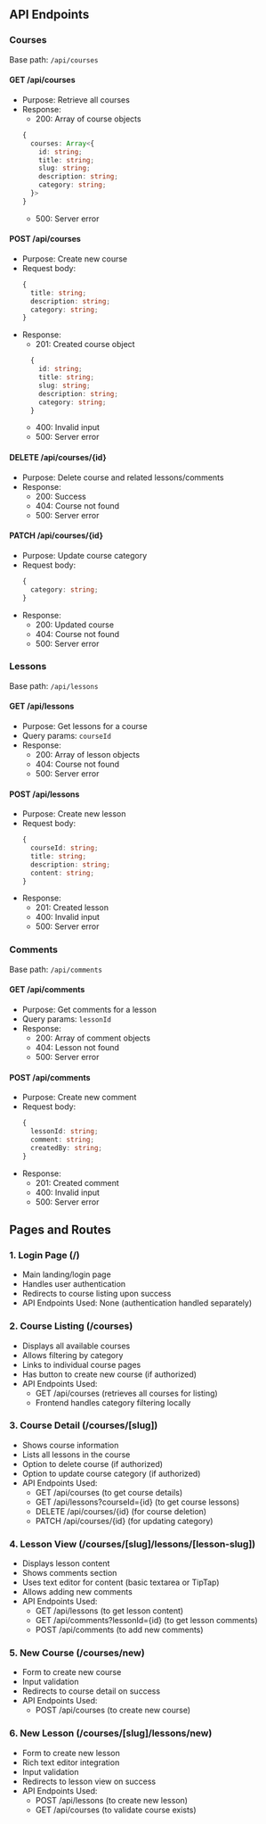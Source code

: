 ## API Endpoints

### Courses
Base path: `/api/courses`

#### GET /api/courses
- Purpose: Retrieve all courses
- Response: 
  - 200: Array of course objects
  ```typescript
  {
    courses: Array<{
      id: string;
      title: string;
      slug: string;
      description: string;
      category: string;
    }>
  }
  ```
  - 500: Server error

#### POST /api/courses
- Purpose: Create new course
- Request body:
  ```typescript
  {
    title: string;
    description: string;
    category: string;
  }
  ```
- Response:
  - 201: Created course object
  ```typescript
    {
      id: string;
      title: string;
      slug: string;
      description: string;
      category: string;
    }
  ```
  - 400: Invalid input
  - 500: Server error

#### DELETE /api/courses/{id}
- Purpose: Delete course and related lessons/comments
- Response:
  - 200: Success
  - 404: Course not found
  - 500: Server error

#### PATCH /api/courses/{id}
- Purpose: Update course category
- Request body:
  ```typescript
  {
    category: string;
  }
  ```
- Response:
  - 200: Updated course
  - 404: Course not found
  - 500: Server error

### Lessons
Base path: `/api/lessons`

#### GET /api/lessons
- Purpose: Get lessons for a course
- Query params: `courseId`
- Response:
  - 200: Array of lesson objects
  - 404: Course not found
  - 500: Server error

#### POST /api/lessons
- Purpose: Create new lesson
- Request body:
  ```typescript
  {
    courseId: string;
    title: string;
    description: string;
    content: string;
  }
  ```
- Response:
  - 201: Created lesson
  - 400: Invalid input
  - 500: Server error

### Comments
Base path: `/api/comments`

#### GET /api/comments
- Purpose: Get comments for a lesson
- Query params: `lessonId`
- Response:
  - 200: Array of comment objects
  - 404: Lesson not found
  - 500: Server error

#### POST /api/comments
- Purpose: Create new comment
- Request body:
  ```typescript
  {
    lessonId: string;
    comment: string;
    createdBy: string;
  }
  ```
- Response:
  - 201: Created comment
  - 400: Invalid input
  - 500: Server error

## Pages and Routes

### 1. Login Page (/)
- Main landing/login page
- Handles user authentication
- Redirects to course listing upon success
- API Endpoints Used: None (authentication handled separately)

### 2. Course Listing (/courses)
- Displays all available courses
- Allows filtering by category
- Links to individual course pages
- Has button to create new course (if authorized)
- API Endpoints Used:
    - GET /api/courses (retrieves all courses for listing)
    - Frontend handles category filtering locally

### 3. Course Detail (/courses/[slug])
- Shows course information
- Lists all lessons in the course
- Option to delete course (if authorized)
- Option to update course category (if authorized)
- API Endpoints Used:
    - GET /api/courses (to get course details)
    - GET /api/lessons?courseId={id} (to get course lessons)
    - DELETE /api/courses/{id} (for course deletion)
    - PATCH /api/courses/{id} (for updating category)

### 4. Lesson View (/courses/[slug]/lessons/[lesson-slug])
- Displays lesson content
- Shows comments section
- Uses text editor for content (basic textarea or TipTap)
- Allows adding new comments
- API Endpoints Used:
    - GET /api/lessons (to get lesson content)
    - GET /api/comments?lessonId={id} (to get lesson comments)
    - POST /api/comments (to add new comments)

### 5. New Course (/courses/new)
- Form to create new course
- Input validation
- Redirects to course detail on success
- API Endpoints Used:
    - POST /api/courses (to create new course)

### 6. New Lesson (/courses/[slug]/lessons/new)
- Form to create new lesson
- Rich text editor integration
- Input validation
- Redirects to lesson view on success
- API Endpoints Used:
    - POST /api/lessons (to create new lesson)
    - GET /api/courses (to validate course exists)